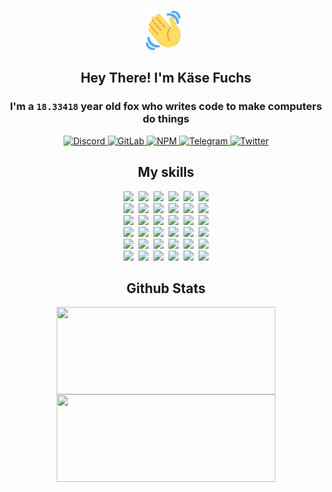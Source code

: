 <div><p align=center><img src=./resources/images/wave.gif width=64px height=64px></p><h2 align=center>Hey There! I'm Käse Fuchs</h2><h3 align=center>I'm a <code>18.33418</code> year old fox who writes code to make computers do things</h3><p align=center><a href=https://discord.com/users/507526681125322772><img alt=Discord src="https://img.shields.io/badge/Discord-5865F2?logo=discord&logoColor=white&style=flat-square#8372822dd32cadca12cf57c207ae98a8"> </a><a href=https://gitlab.com/kasefuchs><img alt=GitLab src="https://img.shields.io/badge/GitLab-330F63?logo=gitlab&logoColor=white&style=flat-square#8372822dd32cadca12cf57c207ae98a8"> </a><a href=https://npmjs.com/~kasefuchs><img alt=NPM src="https://img.shields.io/badge/NPM-CB3837?logo=npm&logoColor=white&style=flat-square#8372822dd32cadca12cf57c207ae98a8"> </a><a href=https://t.me/kasefuchs><img alt=Telegram src="https://img.shields.io/badge/Telegram-2CA5E0?logo=telegram&logoColor=white&style=flat-square#8372822dd32cadca12cf57c207ae98a8"> </a><a href=https://twitter.com/kasefuchs><img alt=Twitter src="https://img.shields.io/badge/Twitter-1DA1F2?logo=twitter&logoColor=white&style=flat-square#8372822dd32cadca12cf57c207ae98a8"></a></p><h2 align=center>My skills</h2><p align=center><a href=https://aws.amazon.com/ ><picture><source srcset="https://skillicons.dev/icons?i=aws&theme=dark#8372822dd32cadca12cf57c207ae98a8" media="(prefers-color-scheme: dark)"><source srcset="https://skillicons.dev/icons?i=aws&theme=light#8372822dd32cadca12cf57c207ae98a8" media="(prefers-color-scheme: light), (prefers-color-scheme: no-preference)"><img src="https://skillicons.dev/icons?i=aws&theme=light#8372822dd32cadca12cf57c207ae98a8"></picture></a>&nbsp;&nbsp;<a href=https://en.wikipedia.org/wiki/Bash_(Unix_shell)><picture><source srcset="https://skillicons.dev/icons?i=bash&theme=dark#8372822dd32cadca12cf57c207ae98a8" media="(prefers-color-scheme: dark)"><source srcset="https://skillicons.dev/icons?i=bash&theme=light#8372822dd32cadca12cf57c207ae98a8" media="(prefers-color-scheme: light), (prefers-color-scheme: no-preference)"><img src="https://skillicons.dev/icons?i=bash&theme=light#8372822dd32cadca12cf57c207ae98a8"></picture></a>&nbsp;&nbsp;<a href=https://discord.com/developers/docs><picture><source srcset="https://skillicons.dev/icons?i=bots&theme=dark#8372822dd32cadca12cf57c207ae98a8" media="(prefers-color-scheme: dark)"><source srcset="https://skillicons.dev/icons?i=bots&theme=light#8372822dd32cadca12cf57c207ae98a8" media="(prefers-color-scheme: light), (prefers-color-scheme: no-preference)"><img src="https://skillicons.dev/icons?i=bots&theme=light#8372822dd32cadca12cf57c207ae98a8"></picture></a>&nbsp;&nbsp;<a href=https://www.cloudflare.com/ ><picture><source srcset="https://skillicons.dev/icons?i=cloudflare&theme=dark#8372822dd32cadca12cf57c207ae98a8" media="(prefers-color-scheme: dark)"><source srcset="https://skillicons.dev/icons?i=cloudflare&theme=light#8372822dd32cadca12cf57c207ae98a8" media="(prefers-color-scheme: light), (prefers-color-scheme: no-preference)"><img src="https://skillicons.dev/icons?i=cloudflare&theme=light#8372822dd32cadca12cf57c207ae98a8"></picture></a>&nbsp;&nbsp;<a href=https://en.wikipedia.org/wiki/CSS><picture><source srcset="https://skillicons.dev/icons?i=css&theme=dark#8372822dd32cadca12cf57c207ae98a8" media="(prefers-color-scheme: dark)"><source srcset="https://skillicons.dev/icons?i=css&theme=light#8372822dd32cadca12cf57c207ae98a8" media="(prefers-color-scheme: light), (prefers-color-scheme: no-preference)"><img src="https://skillicons.dev/icons?i=css&theme=light#8372822dd32cadca12cf57c207ae98a8"></picture></a>&nbsp;&nbsp;<a href=https://www.docker.com/ ><picture><source srcset="https://skillicons.dev/icons?i=docker&theme=dark#8372822dd32cadca12cf57c207ae98a8" media="(prefers-color-scheme: dark)"><source srcset="https://skillicons.dev/icons?i=docker&theme=light#8372822dd32cadca12cf57c207ae98a8" media="(prefers-color-scheme: light), (prefers-color-scheme: no-preference)"><img src="https://skillicons.dev/icons?i=docker&theme=light#8372822dd32cadca12cf57c207ae98a8"></picture></a><br><a href=https://www.electronjs.org/ ><picture><source srcset="https://skillicons.dev/icons?i=electron&theme=dark#8372822dd32cadca12cf57c207ae98a8" media="(prefers-color-scheme: dark)"><source srcset="https://skillicons.dev/icons?i=electron&theme=light#8372822dd32cadca12cf57c207ae98a8" media="(prefers-color-scheme: light), (prefers-color-scheme: no-preference)"><img src="https://skillicons.dev/icons?i=electron&theme=light#8372822dd32cadca12cf57c207ae98a8"></picture></a>&nbsp;&nbsp;<a href=https://expressjs.com/ ><picture><source srcset="https://skillicons.dev/icons?i=express&theme=dark#8372822dd32cadca12cf57c207ae98a8" media="(prefers-color-scheme: dark)"><source srcset="https://skillicons.dev/icons?i=express&theme=light#8372822dd32cadca12cf57c207ae98a8" media="(prefers-color-scheme: light), (prefers-color-scheme: no-preference)"><img src="https://skillicons.dev/icons?i=express&theme=light#8372822dd32cadca12cf57c207ae98a8"></picture></a>&nbsp;&nbsp;<a href=https://www.figma.com/ ><picture><source srcset="https://skillicons.dev/icons?i=figma&theme=dark#8372822dd32cadca12cf57c207ae98a8" media="(prefers-color-scheme: dark)"><source srcset="https://skillicons.dev/icons?i=figma&theme=light#8372822dd32cadca12cf57c207ae98a8" media="(prefers-color-scheme: light), (prefers-color-scheme: no-preference)"><img src="https://skillicons.dev/icons?i=figma&theme=light#8372822dd32cadca12cf57c207ae98a8"></picture></a>&nbsp;&nbsp;<a href=https://firebase.google.com/ ><picture><source srcset="https://skillicons.dev/icons?i=firebase&theme=dark#8372822dd32cadca12cf57c207ae98a8" media="(prefers-color-scheme: dark)"><source srcset="https://skillicons.dev/icons?i=firebase&theme=light#8372822dd32cadca12cf57c207ae98a8" media="(prefers-color-scheme: light), (prefers-color-scheme: no-preference)"><img src="https://skillicons.dev/icons?i=firebase&theme=light#8372822dd32cadca12cf57c207ae98a8"></picture></a>&nbsp;&nbsp;<a href=https://flask.palletsprojects.com/ ><picture><source srcset="https://skillicons.dev/icons?i=flask&theme=dark#8372822dd32cadca12cf57c207ae98a8" media="(prefers-color-scheme: dark)"><source srcset="https://skillicons.dev/icons?i=flask&theme=light#8372822dd32cadca12cf57c207ae98a8" media="(prefers-color-scheme: light), (prefers-color-scheme: no-preference)"><img src="https://skillicons.dev/icons?i=flask&theme=light#8372822dd32cadca12cf57c207ae98a8"></picture></a>&nbsp;&nbsp;<a href=https://cloud.google.com/ ><picture><source srcset="https://skillicons.dev/icons?i=gcp&theme=dark#8372822dd32cadca12cf57c207ae98a8" media="(prefers-color-scheme: dark)"><source srcset="https://skillicons.dev/icons?i=gcp&theme=light#8372822dd32cadca12cf57c207ae98a8" media="(prefers-color-scheme: light), (prefers-color-scheme: no-preference)"><img src="https://skillicons.dev/icons?i=gcp&theme=light#8372822dd32cadca12cf57c207ae98a8"></picture></a><br><a href=https://git-scm.com/ ><picture><source srcset="https://skillicons.dev/icons?i=git&theme=dark#8372822dd32cadca12cf57c207ae98a8" media="(prefers-color-scheme: dark)"><source srcset="https://skillicons.dev/icons?i=git&theme=light#8372822dd32cadca12cf57c207ae98a8" media="(prefers-color-scheme: light), (prefers-color-scheme: no-preference)"><img src="https://skillicons.dev/icons?i=git&theme=light#8372822dd32cadca12cf57c207ae98a8"></picture></a>&nbsp;&nbsp;<a href=https://github.com/ ><picture><source srcset="https://skillicons.dev/icons?i=github&theme=dark#8372822dd32cadca12cf57c207ae98a8" media="(prefers-color-scheme: dark)"><source srcset="https://skillicons.dev/icons?i=github&theme=light#8372822dd32cadca12cf57c207ae98a8" media="(prefers-color-scheme: light), (prefers-color-scheme: no-preference)"><img src="https://skillicons.dev/icons?i=github&theme=light#8372822dd32cadca12cf57c207ae98a8"></picture></a>&nbsp;&nbsp;<a href=https://gitlab.com/ ><picture><source srcset="https://skillicons.dev/icons?i=gitlab&theme=dark#8372822dd32cadca12cf57c207ae98a8" media="(prefers-color-scheme: dark)"><source srcset="https://skillicons.dev/icons?i=gitlab&theme=light#8372822dd32cadca12cf57c207ae98a8" media="(prefers-color-scheme: light), (prefers-color-scheme: no-preference)"><img src="https://skillicons.dev/icons?i=gitlab&theme=light#8372822dd32cadca12cf57c207ae98a8"></picture></a>&nbsp;&nbsp;<a href=https://www.heroku.com/ ><picture><source srcset="https://skillicons.dev/icons?i=heroku&theme=dark#8372822dd32cadca12cf57c207ae98a8" media="(prefers-color-scheme: dark)"><source srcset="https://skillicons.dev/icons?i=heroku&theme=light#8372822dd32cadca12cf57c207ae98a8" media="(prefers-color-scheme: light), (prefers-color-scheme: no-preference)"><img src="https://skillicons.dev/icons?i=heroku&theme=light#8372822dd32cadca12cf57c207ae98a8"></picture></a>&nbsp;&nbsp;<a href=https://en.wikipedia.org/wiki/HTML><picture><source srcset="https://skillicons.dev/icons?i=html&theme=dark#8372822dd32cadca12cf57c207ae98a8" media="(prefers-color-scheme: dark)"><source srcset="https://skillicons.dev/icons?i=html&theme=light#8372822dd32cadca12cf57c207ae98a8" media="(prefers-color-scheme: light), (prefers-color-scheme: no-preference)"><img src="https://skillicons.dev/icons?i=html&theme=light#8372822dd32cadca12cf57c207ae98a8"></picture></a>&nbsp;&nbsp;<a href=https://en.wikipedia.org/wiki/JavaScript><picture><source srcset="https://skillicons.dev/icons?i=js&theme=dark#8372822dd32cadca12cf57c207ae98a8" media="(prefers-color-scheme: dark)"><source srcset="https://skillicons.dev/icons?i=js&theme=light#8372822dd32cadca12cf57c207ae98a8" media="(prefers-color-scheme: light), (prefers-color-scheme: no-preference)"><img src="https://skillicons.dev/icons?i=js&theme=light#8372822dd32cadca12cf57c207ae98a8"></picture></a><br><a href=https://en.wikipedia.org/wiki/Linux><picture><source srcset="https://skillicons.dev/icons?i=linux&theme=dark#8372822dd32cadca12cf57c207ae98a8" media="(prefers-color-scheme: dark)"><source srcset="https://skillicons.dev/icons?i=linux&theme=light#8372822dd32cadca12cf57c207ae98a8" media="(prefers-color-scheme: light), (prefers-color-scheme: no-preference)"><img src="https://skillicons.dev/icons?i=linux&theme=light#8372822dd32cadca12cf57c207ae98a8"></picture></a>&nbsp;&nbsp;<a href=https://mui.com/ ><picture><source srcset="https://skillicons.dev/icons?i=materialui&theme=dark#8372822dd32cadca12cf57c207ae98a8" media="(prefers-color-scheme: dark)"><source srcset="https://skillicons.dev/icons?i=materialui&theme=light#8372822dd32cadca12cf57c207ae98a8" media="(prefers-color-scheme: light), (prefers-color-scheme: no-preference)"><img src="https://skillicons.dev/icons?i=materialui&theme=light#8372822dd32cadca12cf57c207ae98a8"></picture></a>&nbsp;&nbsp;<a href=https://en.wikipedia.org/wiki/Markdown><picture><source srcset="https://skillicons.dev/icons?i=md&theme=dark#8372822dd32cadca12cf57c207ae98a8" media="(prefers-color-scheme: dark)"><source srcset="https://skillicons.dev/icons?i=md&theme=light#8372822dd32cadca12cf57c207ae98a8" media="(prefers-color-scheme: light), (prefers-color-scheme: no-preference)"><img src="https://skillicons.dev/icons?i=md&theme=light#8372822dd32cadca12cf57c207ae98a8"></picture></a>&nbsp;&nbsp;<a href=https://www.mongodb.com/ ><picture><source srcset="https://skillicons.dev/icons?i=mongodb&theme=dark#8372822dd32cadca12cf57c207ae98a8" media="(prefers-color-scheme: dark)"><source srcset="https://skillicons.dev/icons?i=mongodb&theme=light#8372822dd32cadca12cf57c207ae98a8" media="(prefers-color-scheme: light), (prefers-color-scheme: no-preference)"><img src="https://skillicons.dev/icons?i=mongodb&theme=light#8372822dd32cadca12cf57c207ae98a8"></picture></a>&nbsp;&nbsp;<a href=https://www.mysql.com/ ><picture><source srcset="https://skillicons.dev/icons?i=mysql&theme=dark#8372822dd32cadca12cf57c207ae98a8" media="(prefers-color-scheme: dark)"><source srcset="https://skillicons.dev/icons?i=mysql&theme=light#8372822dd32cadca12cf57c207ae98a8" media="(prefers-color-scheme: light), (prefers-color-scheme: no-preference)"><img src="https://skillicons.dev/icons?i=mysql&theme=light#8372822dd32cadca12cf57c207ae98a8"></picture></a>&nbsp;&nbsp;<a href=https://nextjs.org/ ><picture><source srcset="https://skillicons.dev/icons?i=nextjs&theme=dark#8372822dd32cadca12cf57c207ae98a8" media="(prefers-color-scheme: dark)"><source srcset="https://skillicons.dev/icons?i=nextjs&theme=light#8372822dd32cadca12cf57c207ae98a8" media="(prefers-color-scheme: light), (prefers-color-scheme: no-preference)"><img src="https://skillicons.dev/icons?i=nextjs&theme=light#8372822dd32cadca12cf57c207ae98a8"></picture></a><br><a href=https://nodejs.org/en/ ><picture><source srcset="https://skillicons.dev/icons?i=nodejs&theme=dark#8372822dd32cadca12cf57c207ae98a8" media="(prefers-color-scheme: dark)"><source srcset="https://skillicons.dev/icons?i=nodejs&theme=light#8372822dd32cadca12cf57c207ae98a8" media="(prefers-color-scheme: light), (prefers-color-scheme: no-preference)"><img src="https://skillicons.dev/icons?i=nodejs&theme=light#8372822dd32cadca12cf57c207ae98a8"></picture></a>&nbsp;&nbsp;<a href=https://www.postgresql.org/ ><picture><source srcset="https://skillicons.dev/icons?i=postgres&theme=dark#8372822dd32cadca12cf57c207ae98a8" media="(prefers-color-scheme: dark)"><source srcset="https://skillicons.dev/icons?i=postgres&theme=light#8372822dd32cadca12cf57c207ae98a8" media="(prefers-color-scheme: light), (prefers-color-scheme: no-preference)"><img src="https://skillicons.dev/icons?i=postgres&theme=light#8372822dd32cadca12cf57c207ae98a8"></picture></a>&nbsp;&nbsp;<a href=https://learn.microsoft.com/en-us/powershell/ ><picture><source srcset="https://skillicons.dev/icons?i=powershell&theme=dark#8372822dd32cadca12cf57c207ae98a8" media="(prefers-color-scheme: dark)"><source srcset="https://skillicons.dev/icons?i=powershell&theme=light#8372822dd32cadca12cf57c207ae98a8" media="(prefers-color-scheme: light), (prefers-color-scheme: no-preference)"><img src="https://skillicons.dev/icons?i=powershell&theme=light#8372822dd32cadca12cf57c207ae98a8"></picture></a>&nbsp;&nbsp;<a href=https://www.python.org/ ><picture><source srcset="https://skillicons.dev/icons?i=py&theme=dark#8372822dd32cadca12cf57c207ae98a8" media="(prefers-color-scheme: dark)"><source srcset="https://skillicons.dev/icons?i=py&theme=light#8372822dd32cadca12cf57c207ae98a8" media="(prefers-color-scheme: light), (prefers-color-scheme: no-preference)"><img src="https://skillicons.dev/icons?i=py&theme=light#8372822dd32cadca12cf57c207ae98a8"></picture></a>&nbsp;&nbsp;<a href=https://www.raspberrypi.org/ ><picture><source srcset="https://skillicons.dev/icons?i=raspberrypi&theme=dark#8372822dd32cadca12cf57c207ae98a8" media="(prefers-color-scheme: dark)"><source srcset="https://skillicons.dev/icons?i=raspberrypi&theme=light#8372822dd32cadca12cf57c207ae98a8" media="(prefers-color-scheme: light), (prefers-color-scheme: no-preference)"><img src="https://skillicons.dev/icons?i=raspberrypi&theme=light#8372822dd32cadca12cf57c207ae98a8"></picture></a>&nbsp;&nbsp;<a href=https://reactjs.org/ ><picture><source srcset="https://skillicons.dev/icons?i=react&theme=dark#8372822dd32cadca12cf57c207ae98a8" media="(prefers-color-scheme: dark)"><source srcset="https://skillicons.dev/icons?i=react&theme=light#8372822dd32cadca12cf57c207ae98a8" media="(prefers-color-scheme: light), (prefers-color-scheme: no-preference)"><img src="https://skillicons.dev/icons?i=react&theme=light#8372822dd32cadca12cf57c207ae98a8"></picture></a><br><a href=https://redux.js.org/ ><picture><source srcset="https://skillicons.dev/icons?i=redux&theme=dark#8372822dd32cadca12cf57c207ae98a8" media="(prefers-color-scheme: dark)"><source srcset="https://skillicons.dev/icons?i=redux&theme=light#8372822dd32cadca12cf57c207ae98a8" media="(prefers-color-scheme: light), (prefers-color-scheme: no-preference)"><img src="https://skillicons.dev/icons?i=redux&theme=light#8372822dd32cadca12cf57c207ae98a8"></picture></a>&nbsp;&nbsp;<a href=https://en.wikipedia.org/wiki/Regular_expression><picture><source srcset="https://skillicons.dev/icons?i=regex&theme=dark#8372822dd32cadca12cf57c207ae98a8" media="(prefers-color-scheme: dark)"><source srcset="https://skillicons.dev/icons?i=regex&theme=light#8372822dd32cadca12cf57c207ae98a8" media="(prefers-color-scheme: light), (prefers-color-scheme: no-preference)"><img src="https://skillicons.dev/icons?i=regex&theme=light#8372822dd32cadca12cf57c207ae98a8"></picture></a>&nbsp;&nbsp;<a href=https://en.wikipedia.org/wiki/Sass_(stylesheet_language)><picture><source srcset="https://skillicons.dev/icons?i=sass&theme=dark#8372822dd32cadca12cf57c207ae98a8" media="(prefers-color-scheme: dark)"><source srcset="https://skillicons.dev/icons?i=sass&theme=light#8372822dd32cadca12cf57c207ae98a8" media="(prefers-color-scheme: light), (prefers-color-scheme: no-preference)"><img src="https://skillicons.dev/icons?i=sass&theme=light#8372822dd32cadca12cf57c207ae98a8"></picture></a>&nbsp;&nbsp;<a href=https://www.typescriptlang.org/ ><picture><source srcset="https://skillicons.dev/icons?i=ts&theme=dark#8372822dd32cadca12cf57c207ae98a8" media="(prefers-color-scheme: dark)"><source srcset="https://skillicons.dev/icons?i=ts&theme=light#8372822dd32cadca12cf57c207ae98a8" media="(prefers-color-scheme: light), (prefers-color-scheme: no-preference)"><img src="https://skillicons.dev/icons?i=ts&theme=light#8372822dd32cadca12cf57c207ae98a8"></picture></a>&nbsp;&nbsp;<a href=https://unity.com/ ><picture><source srcset="https://skillicons.dev/icons?i=unity&theme=dark#8372822dd32cadca12cf57c207ae98a8" media="(prefers-color-scheme: dark)"><source srcset="https://skillicons.dev/icons?i=unity&theme=light#8372822dd32cadca12cf57c207ae98a8" media="(prefers-color-scheme: light), (prefers-color-scheme: no-preference)"><img src="https://skillicons.dev/icons?i=unity&theme=light#8372822dd32cadca12cf57c207ae98a8"></picture></a>&nbsp;&nbsp;<a href=https://workers.cloudflare.com/ ><picture><source srcset="https://skillicons.dev/icons?i=workers&theme=dark#8372822dd32cadca12cf57c207ae98a8" media="(prefers-color-scheme: dark)"><source srcset="https://skillicons.dev/icons?i=workers&theme=light#8372822dd32cadca12cf57c207ae98a8" media="(prefers-color-scheme: light), (prefers-color-scheme: no-preference)"><img src="https://skillicons.dev/icons?i=workers&theme=light#8372822dd32cadca12cf57c207ae98a8"></picture></a><br></p><h2 align=center>Github Stats</h2><p align=center><picture><source srcset="https://github-readme-stats-kasefuchs.vercel.app/api/?count_private=true&hide_border=true&hide_rank=true&line_height=20&hide_title=true&username=Kasefuchs&theme=dark#8372822dd32cadca12cf57c207ae98a8" media="(prefers-color-scheme: dark)"><source srcset="https://github-readme-stats-kasefuchs.vercel.app/api/?count_private=true&hide_border=true&hide_rank=true&line_height=20&hide_title=true&username=Kasefuchs&theme=light#8372822dd32cadca12cf57c207ae98a8" media="(prefers-color-scheme: light), (prefers-color-scheme: no-preference)"><img align=middle width=350 height=140 src="https://github-readme-stats-kasefuchs.vercel.app/api/?count_private=true&hide_border=true&hide_rank=true&line_height=20&hide_title=true&username=Kasefuchs&theme=light#8372822dd32cadca12cf57c207ae98a8"></picture><picture><source srcset="https://github-readme-stats-kasefuchs.vercel.app/api/top-langs/?count_private=true&hide_border=true&layout=compact&username=Kasefuchs&theme=dark#8372822dd32cadca12cf57c207ae98a8" media="(prefers-color-scheme: dark)"><source srcset="https://github-readme-stats-kasefuchs.vercel.app/api/top-langs/?count_private=true&hide_border=true&layout=compact&username=Kasefuchs&theme=light#8372822dd32cadca12cf57c207ae98a8" media="(prefers-color-scheme: light), (prefers-color-scheme: no-preference)"><img align=middle width=350 height=140 src="https://github-readme-stats-kasefuchs.vercel.app/api/top-langs/?count_private=true&hide_border=true&layout=compact&username=Kasefuchs&theme=light#8372822dd32cadca12cf57c207ae98a8"></picture></p><img src="https://hit.yhype.me/github/profile?user_id=64592097#8372822dd32cadca12cf57c207ae98a8" alt=""></div>